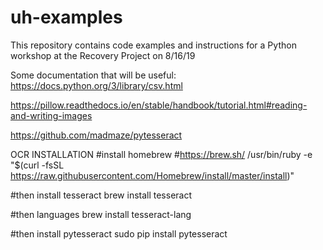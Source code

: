 # uh-examples
This repository contains code examples and instructions for a Python workshop at the Recovery Project on 8/16/19

Some documentation that will be useful:
https://docs.python.org/3/library/csv.html

https://pillow.readthedocs.io/en/stable/handbook/tutorial.html#reading-and-writing-images

https://github.com/madmaze/pytesseract


OCR INSTALLATION
#install homebrew
#https://brew.sh/
/usr/bin/ruby -e "$(curl -fsSL https://raw.githubusercontent.com/Homebrew/install/master/install)"

#then install tesseract
brew install tesseract

#then languages
brew install tesseract-lang

#then install pytesseract
sudo pip install pytesseract